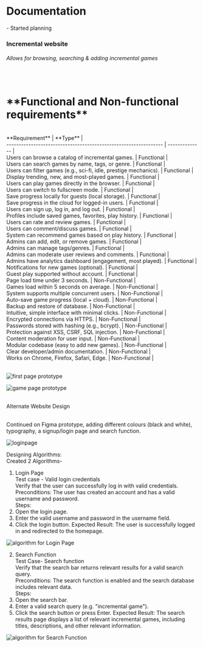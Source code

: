 <!-- starting on incremental game search website -->
<!-- changed idea from chatbot (no chatbot code so unable to produce) -->
<!-- planning start - -->
<!-- search function -->
<!-- redirect function -->
<!-- add game function -->

<h1>Documentation<br></h1>
<p>- Started planning<br></p>
<h3>Incremental website<br></h3>
<h6>Allows for browsing, searching & adding incremental games</h6><br>

<h1>**Functional and Non-functional requirements**</h1><br>
 **Requirement**                                                  | **Type**       |<br>
 ---------------------------------------------------------------- | -------------- |<br>
 Users can browse a catalog of incremental games.                 | Functional     |<br>
 Users can search games by name, tags, or genre.                  | Functional     |<br>
 Users can filter games (e.g., sci-fi, idle, prestige mechanics). | Functional     |<br>
 Display trending, new, and most-played games.                    | Functional     |<br>
 Users can play games directly in the browser.                    | Functional     |<br>
 Users can switch to fullscreen mode.                             | Functional     |<br>
 Save progress locally for guests (local storage).                | Functional     |<br>
 Save progress in the cloud for logged-in users.                  | Functional     |<br>
 Users can sign up, log in, and log out.                          | Functional     |<br>
 Profiles include saved games, favorites, play history.           | Functional     |<br>
 Users can rate and review games.                                 | Functional     |<br>
 Users can comment/discuss games.                                 | Functional     |<br>
 System can recommend games based on play history.                | Functional     |<br>
 Admins can add, edit, or remove games.                           | Functional     |<br>
 Admins can manage tags/genres.                                   | Functional     |<br>
 Admins can moderate user reviews and comments.                   | Functional     |<br>
 Admins have analytics dashboard (engagement, most played).       | Functional     |<br>
 Notifications for new games (optional).                          | Functional     |<br>
 Guest play supported without account.                            | Functional     |<br>
 Page load time under 3 seconds.                                  | Non-Functional |<br>
 Games load within 5 seconds on average.                          | Non-Functional |<br>
 System supports multiple concurrent users.                       | Non-Functional |<br>
 Auto-save game progress (local + cloud).                         | Non-Functional |<br>
 Backup and restore of database.                                  | Non-Functional |<br>
 Intuitive, simple interface with minimal clicks.                 | Non-Functional |<br>
 Encrypted connections via HTTPS.                                 | Non-Functional |<br>
 Passwords stored with hashing (e.g., bcrypt).                    | Non-Functional |<br>
 Protection against XSS, CSRF, SQL injection.                     | Non-Functional |<br>
 Content moderation for user input.                               | Non-Functional |<br>
 Modular codebase (easy to add new games).                        | Non-Functional |<br>
 Clear developer/admin documentation.                             | Non-Functional |<br>    
 Works on Chrome, Firefox, Safari, Edge.                          | Non-Functional |<br>
<br>


![first page prototype](Images/firstpage.jpg)

![game page prototype](Images/secondpage.jpg)

<br>Alternate Website Design<br>

<br>Continued on Figma prototype, adding different colours (black and white), typography, a signup/login page and search function. <br>

![loginpage](Images/loginpage.jpg)

 Designing Algorithms:<br>
 Created 2 Algorithms-
<br>
1. Login Page<br>
Test case - Valid login credentials<br>
Verify that the user can successfully log in with valid credentials.<br>
Preconditions: The user has created an account and has a valid username and password.<br>
Steps:
1. Open the login page.
2. Enter the valid username and password in the username field.
3. Click the login button.
Expected Result: The user is successfully logged in and redirected to the homepage.

![algorithm for Login Page](Images/loginalgorithm.jpg)<br>

2. Search Function<br>
Test Case- Search function<br>
Verify that the search bar returns relevant results for a valid search query.<br>
Preconditions: The search function is enabled and the search database includes relevant data.<br>
Steps:
1. Open the search bar.
2. Enter a valid search query (e.g. "incremental game").
3. Click the search button or press Enter.
Expected Result: The search results page displays a list of relevant incremental games, including titles, descriptions, and other relevant information.

![algorithm for Search Function](Images/searchalgorithm.jpg)<br>


